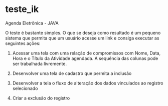 # teste_ik

Agenda Eletrônica - JAVA

O teste é bastante simples. O que se deseja como resultado é um pequeno sistema que permita que um usuário acesse um link e consiga executar as seguintes ações:

1. Acessar uma tela com uma relação de compromissos com Nome, Data, Hora e o Título da Atividade agendada. A sequência das colunas pode ser trabalhada livremente.

2. Desenvolver uma tela de cadastro que permita a inclusão

3. Desenvolver a tela o fluxo de alteração dos dados vinculados ao registro selecionado

4. Criar a exclusão do registro
